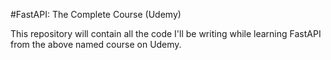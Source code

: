 #FastAPI: The Complete Course (Udemy)

This repository will contain all the code I'll be writing while learning FastAPI from the above named course on Udemy.